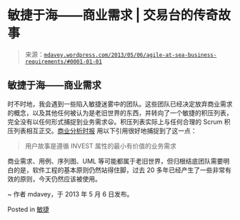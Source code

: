<!--yml

category: 未分类

日期：2024 年 5 月 18 日 06:25:55

-->

# 敏捷于海——商业需求 | 交易台的传奇故事

> 来源：[`mdavey.wordpress.com/2013/05/06/agile-at-sea-business-requirements/#0001-01-01`](https://mdavey.wordpress.com/2013/05/06/agile-at-sea-business-requirements/#0001-01-01)

## 敏捷于海——商业需求

时不时地，我会遇到一些陷入敏捷迷雾中的团队。这些团队已经决定放弃商业需求的概念，以及其他任何被认为是老旧世界的东西，并转向了一个敏捷的积压列表，完全没有以任何形式捕捉到业务需求😦。积压列表实际上与任何合理的 Scrum 积压列表相互正交。[商业分析时报](http://www.batimes.com/articles/developing-effective-agile-requirements-relies-on-both-user-stories-and-use-cases.html) 用以下引用很好地捕捉到了这一点：

> 用户故事是遵循 INVEST 属性的最小有价值的业务需求

商业需求、用例、序列图、UML 等可能都属于老旧世界，但归根结底团队需要明白的是，软件工程的基本原则仍然站得住脚，过去 20 多年已经产生了一些非常有效的原则，今天仍然应该被使用。

~ 作者 mdavey，于 2013 年 5 月 6 日发布。

Posted in [敏捷](https://mdavey.wordpress.com/category/agile/)
